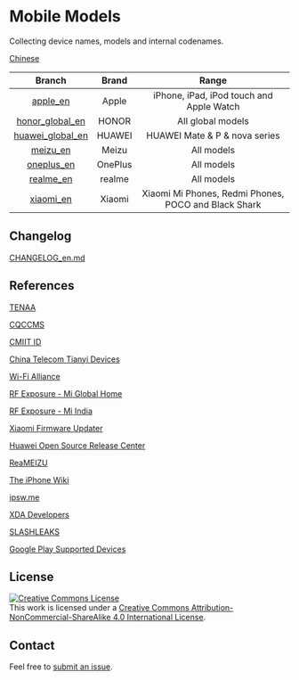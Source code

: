 # Mobile Models

Collecting device names, models and internal codenames.

[Chinese](https://github.com/KHwang9883/MobileModels/blob/master/README.md)

| Branch | Brand | Range |
| :-: | :-: | :-: |
| [apple_en](https://github.com/KHwang9883/MobileModels/blob/master/brands/apple_en.md) | Apple | iPhone, iPad, iPod touch and Apple Watch |
| [honor_global_en](https://github.com/KHwang9883/MobileModels/blob/master/brands/honor_global_en.md) | HONOR | All global models |
| [huawei_global_en](https://github.com/KHwang9883/MobileModels/blob/master/brands/huawei_global_en.md) | HUAWEI | HUAWEI Mate & P & nova series |
| [meizu_en](https://github.com/KHwang9883/MobileModels/blob/master/brands/meizu_en.md) | Meizu | All models |
| [oneplus_en](https://github.com/KHwang9883/MobileModels/blob/master/brands/oneplus_en.md) | OnePlus | All models |
| [realme_en](https://github.com/KHwang9883/MobileModels/blob/master/brands/realme_en.md) | realme | All models |
| [xiaomi_en](https://github.com/KHwang9883/MobileModels/blob/master/brands/xiaomi_en.md) | Xiaomi | Xiaomi Mi Phones, Redmi Phones, POCO and Black Shark |

## Changelog

[CHANGELOG_en.md](https://github.com/KHwang9883/MobileModels/blob/master/CHANGELOG_en.md)

## References

[TENAA](http://shouji.tenaa.com.cn)

[CQCCMS](http://webdata.cqccms.com.cn/webdata/query/CCCCerti.do)

[CMIIT ID](https://zwfw.miit.gov.cn/miit/resultSearch?categoryTreeId=313)

[China Telecom Tianyi Devices](http://surfing.tydevice.com/pud_phone.do)

[Wi-Fi Alliance](https://www.wi-fi.org)

[RF Exposure - Mi Global Home](http://www.mi.com/global/certification/rfexposure/)

[RF Exposure - Mi India](http://www.mi.com/in/certification/rfexposure/)

[Xiaomi Firmware Updater](https://xiaomifirmwareupdater.com/)

[Huawei Open Source Release Center](https://consumer.huawei.com/en/opensource/)

[ReaMEIZU](https://reameizu.com/)

[The iPhone Wiki](https://www.theiphonewiki.com)

[ipsw.me](https://ipsw.me)

[XDA Developers](https://www.xda-developers.com)

[SLASHLEAKS](http://www.slashleaks.com)

[Google Play Supported Devices](http://storage.googleapis.com/play_public/supported_devices.html)

## License

<a rel="license" href="http://creativecommons.org/licenses/by-nc-sa/4.0/"><img alt="Creative Commons License" style="border-width:0" src="https://i.creativecommons.org/l/by-nc-sa/4.0/88x31.png" /></a><br />This work is licensed under a <a rel="license" href="http://creativecommons.org/licenses/by-nc-sa/4.0/">Creative Commons Attribution-NonCommercial-ShareAlike 4.0 International License</a>.

## Contact

Feel free to [submit an issue](https://github.com/KHwang9883/MobileModels/issues).
